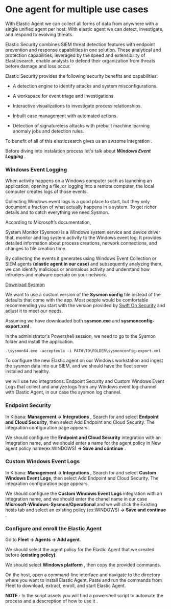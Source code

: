 # One agent for multiple use cases

With Elastic Agent we can collect all forms of data from anywhere with a single unified agent per host. With elastic agent we can detect, investigate, and respond to evolving threats.


Elastic Security combines SIEM threat detection features with endpoint prevention and response capabilities in one solution. These analytical and protection capabilities, leveraged by the speed and extensibility of Elasticsearch, enable analysts to defend their organization from threats before damage and loss occur.


Elastic Security provides the following security benefits and capabilities:

* A detection engine to identify attacks and system misconfigurations.

* A workspace for event triage and investigations.

* Interactive visualizations to investigate process relationships.

* Inbuilt case management with automated actions.

* Detection of signatureless attacks with prebuilt machine learning anomaly jobs and detection rules.

To benefit of all of this elasticsearch gives us an awsome integration .

Before diving into instalation process let's talk about ***Windows Event Logging*** .

### Windows Event Logging

When activity happens on a Windows computer such as launching an application, opening a file, or logging into a remote computer, the local computer creates logs of those events.

Collecting Windows event logs is a good place to start, but they only document a fraction of what actually happens in a system. To get richer details and to catch everything we need Sysmon.


According to Microsoft’s documentation,

System Monitor (Sysmon) is a Windows system service and device driver that, monitor and log system activity to the Windows event log. It provides detailed information about process creations, network connections, and changes to file creation time. 

By collecting the events it generates using Windows Event Collection or SIEM agents **(elastic agent in our case)** and subsequently analyzing them, we can identify malicious or anomalous activity and understand how intruders and malware operate on your network.



[Download Sysmon](https://learn.microsoft.com/en-us/sysinternals/downloads/sysmon)


We want to use a custom version of the **Sysmon config** file instead of the defaults that come with the app. Most people would be comfortable recommending you start with the version provided by [Swift On Security](https://github.com/SwiftOnSecurity/sysmon-config) and adjust it to meet our needs.


Assuming we have downloaded both **sysmon.exe** and **sysmonconfig-export.xml** .


In the administrator's Powershell session, we need to go to the Sysmon folder and install the application.

```N
.\sysmon64.exe -accepteula -i PATH\TO\FOLDER\sysmonconfig-export.xml
```

To configure the new Elastic agent on our Windows workstation and ingest the sysmon data into our SIEM, and we should have the fleet server installed and healthy.


we will use two integrations: Endpoint Security and Custom Windows Event Logs that collect and analyze logs from any Windows event log channel with Elastic Agent, in our case the sysmon log channel.



### Endpoint Security 

In Kibana: **Management → Integrations** , Search for and select **Endpoint and Cloud Security**, then select Add Endpoint and Cloud Security. The integration configuration page appears.


We should configure the **Endpoint and Cloud Security** integration with an Integration name, and we should enter a name for the agent policy in New agent policy name(ex:WINDOWS) **→ Save and continue** .


### Custom Windows Event Logs

In Kibana: **Management → Integrations** , Search for and select **Custom Windows Event Logs**, then select Add Endpoint and Cloud Security. The integration configuration page appears.

We should configure the **Custom Windows Event Logs** integration with an Integration name, and we should enter the chanel name in our case **Microsoft-Windows-Sysmon/Operational** and we will click the Existing hosts tab and select an existing policy (ex:WINDOWS) **→ Save and continue** .



### Configure and enroll the Elastic Agent 

Go to **Fleet → Agents → Add agent**.

We should select the agent policy for the Elastic Agent that we created before **(existing policy)**.


We should select **Windows platform** , then copy the provided commands.


On the host, open a command-line interface and navigate to the directory where you want to install Elastic Agent. Paste and run the commands from Fleet to download, extract, enroll, and start Elastic Agent. 



**NOTE** :  In the script assets you will find a powershell script to automate the process and a descreption of how to use it .







